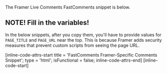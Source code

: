 The Framer Live Comments FastComments snippet is below.

## NOTE! Fill in the variables!

In the below snippets, after you copy them, you'll have to provide values for `PAGE_TITLE` and `PAGE_URL` near the top. This is because Framer adds security
measures that prevent custom scripts from seeing the page URL.

[inline-code-attrs-start title = 'FastComments Framer-Specific Comments Snippet'; type = 'html'; isFunctional = false; inline-code-attrs-end]
[inline-code-start]
<script src="https://cdn.fastcomments.com/js/embed-v2.min.js"></script>
<div id="fastcomments-widget" style="width: 100%;height: 100%;"></div>
<script>
    (function fcLoad() {
        // Fill these in!
        const PAGE_TITLE = "My Cool Page";
        const PAGE_URL = "My Page URL";

        function tryLoad() {
            // some providers change the code snippet to be async
            const container = document.getElementById('fastcomments-widget');
            if (!container) {
                return waitRetry();
            }
            if (!window.FastCommentsUI) {
                return waitRetry();
            }
            if (container.fastCommentsSetup) {
                return;
            }
            window.FastCommentsUI(container, {
                tenantId: 'demo',
                pageTitle: PAGE_TITLE,
                url: PAGE_URL,
                urlId: PAGE_URL
            });
            container.fastCommentsSetup = true;
        }
        function waitRetry() {
            setTimeout(tryLoad, 500);
        }
        tryLoad();
    })();
</script>
[inline-code-end]

Or, alternatively, you can use the Streaming Chat widget. The Framer Streaming Chat FastComments snippet is:

[inline-code-attrs-start title = 'FastComments Framer-Specific Streaming Chat Snippet'; type = 'html'; isFunctional = false; inline-code-attrs-end]
[inline-code-start]
<script src="https://cdn.fastcomments.com/js/embed-live-chat.min.js"></script>
<div id="fastcomments-live-chat-widget" style="width: 100%;height: 100%;"></div>
<script>
    (function fcLoad() {
        // Fill these in!
        const PAGE_TITLE = "My Cool Page";
        const PAGE_URL = "My Page URL";

        function tryLoad() {
            // some providers change the code snippet to be async
            const container = document.getElementById('fastcomments-live-chat-widget');
            if (!container) {
                return waitRetry();
            }
            if (!window.FastCommentsLiveChat) {
                return waitRetry();
            }
            if (container.fastCommentsSetup) {
                return;
            }
            window.FastCommentsLiveChat(container, {
                tenantId: 'demo',
                pageTitle: PAGE_TITLE,
                url: PAGE_URL,
                urlId: PAGE_URL
            });
            container.fastCommentsSetup = true;
        }
        function waitRetry() {
            setTimeout(tryLoad, 500);
        }
        tryLoad();
    })();
</script>
[inline-code-end]

FastComments supports the Framer editor, so you should see something like this once you paste the code in (you might have to click `Publish`):

<div class="screenshot white-bg">
    <div class="title">Comment Widget Preview</div>
    <img class="screenshot-image" src="/images/installation-guides/framer-step-3-paste.png" alt="Comment Widget Preview" />
</div>

Now when you view your site you should see the comment area! In the sidebar of Framer you can set the widget as full width as well, if desired.

Note that Framer limits the height of widgets and does not support auto-resizing, so we've chosen the Live Chat
widget here since it is fixed height.
